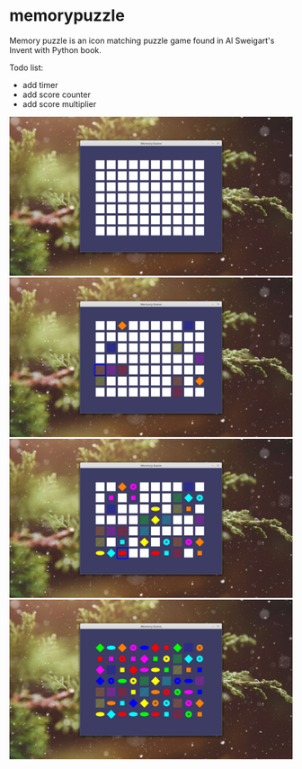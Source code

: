 # memorypuzzle

Memory puzzle is an icon matching puzzle game found in Al Sweigart's Invent with Python book.

Todo list:
- add timer
- add score counter
- add score multiplier
  
![](https://github.com/SolaOmi/memorypuzzle/blob/master/mpfull.png)
![](https://github.com/SolaOmi/memorypuzzle/blob/master/mpsome.png)
![](https://github.com/SolaOmi/memorypuzzle/blob/master/mmhalf.png)
![](https://github.com/SolaOmi/memorypuzzle/blob/master/mpcomplete.png)
